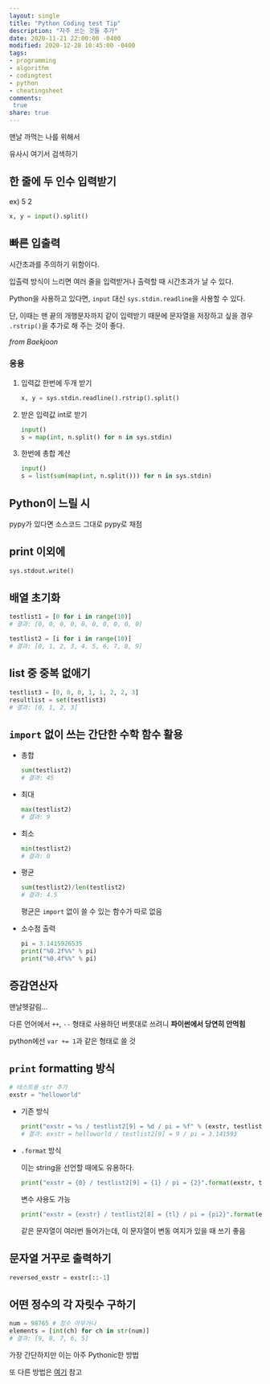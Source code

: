 ```yaml
---
layout: single
title: "Python Coding test Tip"
description: "자주 쓰는 것들 추가"
date: 2020-11-21 22:00:00 -0400
modified: 2020-12-28 10:45:00 -0400
tags: 
- programming
- algorithm
- codingtest
- python
- cheatingsheet
comments:
 true
share: true
---
```






맨날 까먹는 나를 위해서

유사시 여기서 검색하기



## 한 줄에 두 인수 입력받기

ex) 5 2
```python
x, y = input().split()
```



## 빠른 입출력

시간초과를 주의하기 위함이다.

입출력 방식이 느리면 여러 줄을 입력받거나 출력할 때 시간초과가 날 수 있다.

Python을 사용하고 있다면, `input` 대신 `sys.stdin.readline`을 사용할 수 있다.

단, 이때는 맨 끝의 개행문자까지 같이 입력받기 때문에 문자열을 저장하고 싶을 경우 `.rstrip()`을 추가로 해 주는 것이 좋다.

*from Baekjoon*

### 응용
1. 입력값 한번에 두개 받기

   ```python
   x, y = sys.stdin.readline().rstrip().split()
   ```

2. 받은 입력값 int로 받기

   ```python
   input()
   s = map(int, n.split() for n in sys.stdin)
   ```

3. 한번에 총합 계산

   ```python
   input()
   s = list(sum(map(int, n.split())) for n in sys.stdin)
   ```

## Python이 느릴 시

pypy가 있다면 소스코드 그대로 pypy로 채점



## print 이외에

```python
sys.stdout.write()
```



## 배열 초기화

```python
testlist1 = [0 for i in range(10)]
# 결과: [0, 0, 0, 0, 0, 0, 0, 0, 0, 0]
```

```python
testlist2 = [i for i in range(10)]
# 결과: [0, 1, 2, 3, 4, 5, 6, 7, 8, 9]
```



## list 중 중복 없애기

```python
testlist3 = [0, 0, 0, 1, 1, 2, 2, 3]
resultlist = set(testlist3)
# 결과: [0, 1, 2, 3]
```



## `import` 없이 쓰는 간단한 수학 함수 활용

- 총합

  ```python
  sum(testlist2)
  # 결과: 45
  ```

- 최대

  ```python
  max(testlist2)
  # 결과: 9
  ```

- 최소

  ```python
  min(testlist2)
  # 결과: 0
  ```

- 평균

  ```python
  sum(testlist2)/len(testlist2)
  # 결과: 4.5
  ```

  평균은 `import` 없이 쓸 수 있는 함수가 따로 없음
  
- 소수점 출력

  ```python
  pi = 3.1415926535
  print("%0.2f%%" % pi)
  print("%0.4f%%" % pi)
  ```




## 증감연산자

맨날헷갈림...

다른 언어에서 `++`, `--` 형태로 사용하던 버릇대로 쓰려니 **파이썬에서 당연히 안먹힘**

python에선 `var += 1`과 같은 형태로 쓸 것



## `print` formatting 방식

```python
# 테스트용 str 추가
exstr = "helloworld"
```

- 기존 방식

  ```python
  print("exstr = %s / testlist2[9] = %d / pi = %f" % (exstr, testlist2[9], pi))
  # 결과: exstr = helloworld / testlist2[9] = 9 / pi = 3.141593
  ```

- `.format` 방식

  이는 string을 선언할 때에도 유용하다.

  ```python
  print("exstr = {0} / testlist2[9] = {1} / pi = {2}".format(exstr, testlist2[8], pi))
  ```

  변수 사용도 가능

  ```python
  print("exstr = {exstr} / testlist2[8] = {tl} / pi = {pi2}".format(exstr=exstr, tl=testlist2[8], pi2=pi))
  ```

  같은 문자열이 여러번 들어가는데, 이 문자열이 변동 여지가 있을 때 쓰기 좋음

  

## 문자열 거꾸로 출력하기

```python
reversed_exstr = exstr[::-1]
```



## 어떤 정수의 각 자릿수 구하기

```python
num = 98765	# 정수 아무거나
elements = [int(ch) for ch in str(num)]
# 결과: [9, 8, 7, 6, 5]
```

가장 간단하지만 이는 아주 Pythonic한 방법

또 다른 방법은 [여기](https://shoark7.github.io/programming/algorithm/3-ways-to-get-length-of-natural-number) 참고



